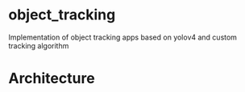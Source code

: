 # object_tracking
Implementation of object tracking apps based on yolov4 and custom tracking algorithm

# Architecture